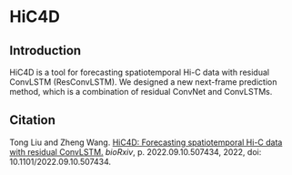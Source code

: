 # HiC4D

## Introduction

HiC4D is a tool for forecasting spatiotemporal Hi-C data with residual ConvLSTM (ResConvLSTM). We designed a new next-frame prediction method, which is a combination of residual ConvNet and ConvLSTMs.


## Citation
Tong Liu and Zheng Wang. <a href="https://doi.org/10.1101/2022.09.10.507434">HiC4D: Forecasting spatiotemporal Hi-C data with residual ConvLSTM.</a> <i>bioRxiv</i>, p. 2022.09.10.507434, 2022, doi: 10.1101/2022.09.10.507434.
